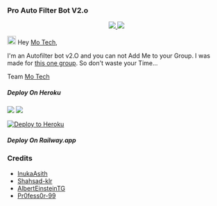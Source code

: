 ### Pro Auto Filter Bot V2.o

  </a>
</p>
<p align="center">
  <a href="https://github.com/PR0FESS0R-99/Pro-Auto-Filter-Bot-V2.O/stargazers">
    <img src="https://img.shields.io/github/stars/PR0FESS0R-99/Pro-Auto-Filter-Bot-V2.O?style=social">

  </a>
  
  <a href="https://github.com/PR0FESS0R-99/Pro-Auto-Filter-Bot-V2.O/fork">
    <img src="https://img.shields.io/github/forks/PR0FESS0R-99/Pro-Auto-Filter-Bot-V2.O?label=Fork&style=social">

  </a>  
</p>

<img src="https://github.com/Mo-Tech-MRK-YT/Mo-Tech-MRK-YT/blob/main/gifs/Hi.gif" width="20px"> Hey [Mo Tech](https://Telegram.dog/Mo_Tech_Group),

I'm an Autofilter bot v2.O and you can not Add Me to your Group. I was made for <a href="t.me/{}">this one group</a>. So don't waste your Time...

Team [Mo Tech](https://Telegram.dog/Mo_Tech_YT)


##### Deploy On Heroku 
<a href="https://youtu.be/OTqZmADyOjU"><img src="https://img.shields.io/badge/How%20To%20Deploy-blue.svg?logo=Youtube"></a>
<a href="https://youtu.be/OTqZmADyOjU"><img src="https://img.shields.io/youtube/views/OTqZmADyOjU?style=social">

[![Deploy to Heroku](https://www.herokucdn.com/deploy/button.svg)](https://heroku.com/deploy?template=https://github.com/RoBoTz001/Pro-Auto-Filter-Bot-V2.O)

##### Deploy On Railway.app


### Credits

* [InukaAsith](https://github.com/InukaAsith)
* [Shahsad-klr](https://github.com/shahsad-klr)
* [AlbertEinsteinTG](https://github.com/AlbertEinsteinTG)
* [Pr0fess0r-99](https://github.com/PR0FESS0R-99/Pro-Auto-Filter-Bot-V2.O)
